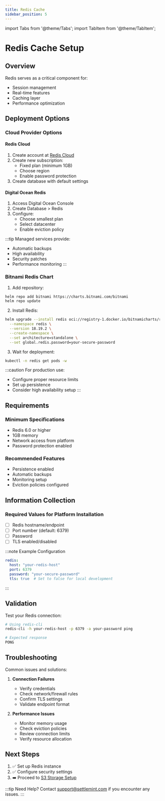 ```yaml
---
title: Redis Cache
sidebar_position: 5
---
```


import Tabs from '@theme/Tabs';
import TabItem from '@theme/TabItem';

# Redis Cache Setup

## Overview

Redis serves as a critical component for:
* Session management
* Real-time features
* Caching layer
* Performance optimization

## Deployment Options

<Tabs>
<TabItem value="managed" label="Managed Service (Recommended)" default>

### Cloud Provider Options

#### Redis Cloud
1. Create account at [Redis Cloud](https://app.redislabs.com)
2. Create new subscription:
   * Fixed plan (minimum 1GB)
   * Choose region
   * Enable password protection
3. Create database with default settings

#### Digital Ocean Redis
1. Access Digital Ocean Console
2. Create Database > Redis
3. Configure:
   * Choose smallest plan
   * Select datacenter
   * Enable eviction policy

:::tip
Managed services provide:
* Automatic backups
* High availability
* Security patches
* Performance monitoring
:::

</TabItem>
<TabItem value="helm" label="Helm Chart">

### Bitnami Redis Chart

1. Add repository:
```bash
helm repo add bitnami https://charts.bitnami.com/bitnami
helm repo update
```

2. Install Redis:
```bash
helm upgrade --install redis oci://registry-1.docker.io/bitnamicharts/redis \
  --namespace redis \
  --version 18.19.2 \
  --create-namespace \
  --set architecture=standalone \
  --set global.redis.password=your-secure-password
```

3. Wait for deployment:
```bash
kubectl -n redis get pods -w
```

:::caution
For production use:
* Configure proper resource limits
* Set up persistence
* Consider high availability setup
:::

</TabItem>
</Tabs>

## Requirements

<div className="row margin-bottom--lg">
<div className="col col--6">

### Minimum Specifications
* Redis 6.0 or higher
* 1GB memory
* Network access from platform
* Password protection enabled

</div>
<div className="col col--6">

### Recommended Features
* Persistence enabled
* Automatic backups
* Monitoring setup
* Eviction policies configured

</div>
</div>

## Information Collection

<div className="alert alert--success" role="alert">

### Required Values for Platform Installation

* [ ] Redis hostname/endpoint
* [ ] Port number (default: 6379)
* [ ] Password
* [ ] TLS enabled/disabled

:::note Example Configuration
```yaml
redis:
  host: "your-redis-host"
  port: 6379
  password: "your-secure-password"
  tls: true  # Set to false for local development
```
:::

</div>

## Validation

Test your Redis connection:
```bash
# Using redis-cli
redis-cli -h your-redis-host -p 6379 -a your-password ping

# Expected response
PONG
```

## Troubleshooting

Common issues and solutions:

1. **Connection Failures**
   * Verify credentials
   * Check network/firewall rules
   * Confirm TLS settings
   * Validate endpoint format

2. **Performance Issues**
   * Monitor memory usage
   * Check eviction policies
   * Review connection limits
   * Verify resource allocation

## Next Steps

1. ✅ Set up Redis instance
2. ✅ Configure security settings
3. ➡️ Proceed to [S3 Storage Setup](/documentation/docs/launch-platform/self-hosted/installation-guide/prerequisites/s3-storage)

:::tip Need Help?
Contact [support@settlemint.com](mailto:support@settlemint.com) if you encounter any issues.
:::